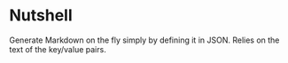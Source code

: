 # Nutshell
Generate Markdown on the fly simply by defining it in JSON. Relies on the text of the key/value pairs. 